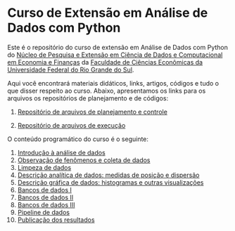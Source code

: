 # Curso de Extensão em Análise de Dados com Python

Este é o repositório do curso de extensão em Análise de Dados com Python do [Núcleo de Pesquisa e Extensão em Ciência de Dados e Computacional em Economia e Finanças]([http://www.ufrgs.br/e-compfin](https://www.ufrgs.br/ecompfin/)) da [Faculdade de Ciências Econômicas da Universidade Federal do Rio Grande do Sul](https://www.ufrgs.br/fce/).

Aqui você encontrará materiais didáticos, links, artigos, códigos e tudo o que disser respeito ao curso.  Abaixo, apresentamos os links para os arquivos os repositórios de planejamento e de códigos:


1. [Repositório de arquivos de planejamento e controle](https://drive.google.com/drive/folders/1v-x_ObiJeY15WOYBVjHROa8XiggCL1lR)

2. [Repositório de arquivos de execução](https://github.com/ecompfin-ufrgs/data_analysis)

O conteúdo programático do curso é o seguinte:

1. [Introdução à análise de dados](intAnaData.md)
2. [Observação de fenômenos e coleta de dados](coletaDados.md)
3. [Limpeza de dados](limpezaDados.md)
4. [Descrição analítica de dados: medidas de posição e dispersão](medidaDados.md)
5. [Descrição gráfica de dados: histogramas e outras visualizações](visualizacao.md)
6. [Bancos de dados I](bancoDados1.md)
7. [Bancos de dados II](bancoDados2.md)
8. [Bancos de dados III](bancoDados3.md)
9. [Pipeline de dados](pipeline.md)
10. [Publicação dos resultados](publicacao.md)

